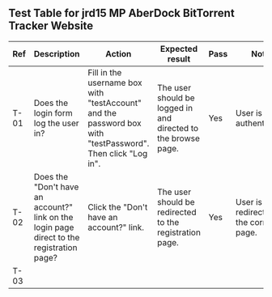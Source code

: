 ## Test Table for jrd15 MP AberDock BitTorrent Tracker Website

| **Ref**     | **Description**                              | **Action** | **Expected result** | **Pass** | **Notes** |
|-------------|----------------------------------------------|------------|---------------------|----------|-----------|
|T-01         | Does the login form log the user in?         | Fill in the username box with "testAccount" and the password box with "testPassword". Then click "Log in". | The user should be logged in and directed to the browse page. | Yes | User is authenticated. |
|T-02         | Does the "Don't have an account?" link on the login page direct to the registration page? | Click the "Don't have an account?" link. | The user should be redirected to the registration page. | Yes | User is redirected to the correct page. |
|T-03         | 